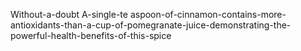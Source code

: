 Without-a-doubt A-single-te aspoon-of-cinnamon-contains-more-antioxidants-than-a-cup-of-pomegranate-juice-demonstrating-the-powerful-health-benefits-of-this-spice